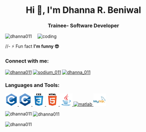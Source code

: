 <h1 align="center">Hi 👋, I'm Dhanna R. Beniwal</h1>
<h3 align="center">Trainee- Software Developer </h3>

<img align="right" alt="coding" width="400" src="https://media2.giphy.com/media/qgQUggAC3Pfv687qPC/giphy.gif?cid=ecf05e47yvypw6krjc9ud8hu3q2axjvgt5jf9mg0o080jhkx&rid=giphy.gif&ct=g">

<p align="left"> <img src="https://komarev.com/ghpvc/?username=dhanna011&label=Profile%20views&color=0e75b6&style=flat" alt="dhanna011" /> </p>



//- ⚡ Fun fact **I'm funny 😎**

<h3 align="left">Connect with me:</h3>
<p align="left">
<a href="https://linkedin.com/in/dhanna011" target="blank"><img align="center" src="https://raw.githubusercontent.com/rahuldkjain/github-profile-readme-generator/master/src/images/icons/Social/linked-in-alt.svg" alt="dhanna011" height="30" width="40" /></a>
<a href="https://instagram.com/sodium_011" target="blank"><img align="center" src="https://raw.githubusercontent.com/rahuldkjain/github-profile-readme-generator/master/src/images/icons/Social/instagram.svg" alt="sodium_011" height="30" width="40" /></a>
<a href="https://www.leetcode.com/dhanna_011" target="blank"><img align="center" src="https://raw.githubusercontent.com/rahuldkjain/github-profile-readme-generator/master/src/images/icons/Social/leet-code.svg" alt="dhanna_011" height="30" width="40" /></a>
</p>

<h3 align="left">Languages and Tools:</h3>
<p align="left"> <a href="https://www.cprogramming.com/" target="_blank" rel="noreferrer"> <img src="https://raw.githubusercontent.com/devicons/devicon/master/icons/c/c-original.svg" alt="c" width="40" height="40"/> </a> <a href="https://www.w3schools.com/cpp/" target="_blank" rel="noreferrer"> <img src="https://raw.githubusercontent.com/devicons/devicon/master/icons/cplusplus/cplusplus-original.svg" alt="cplusplus" width="40" height="40"/> </a> <a href="https://www.w3schools.com/css/" target="_blank" rel="noreferrer"> <img src="https://raw.githubusercontent.com/devicons/devicon/master/icons/css3/css3-original-wordmark.svg" alt="css3" width="40" height="40"/> </a> <a href="https://www.w3.org/html/" target="_blank" rel="noreferrer"> <img src="https://raw.githubusercontent.com/devicons/devicon/master/icons/html5/html5-original-wordmark.svg" alt="html5" width="40" height="40"/> </a> <a href="https://www.java.com" target="_blank" rel="noreferrer"> <img src="https://raw.githubusercontent.com/devicons/devicon/master/icons/java/java-original.svg" alt="java" width="40" height="40"/> </a> <a href="https://www.mathworks.com/" target="_blank" rel="noreferrer"> <img src="https://upload.wikimedia.org/wikipedia/commons/2/21/Matlab_Logo.png" alt="matlab" width="40" height="40"/> </a> <a href="https://www.mysql.com/" target="_blank" rel="noreferrer"> <img src="https://raw.githubusercontent.com/devicons/devicon/master/icons/mysql/mysql-original-wordmark.svg" alt="mysql" width="40" height="40"/> </a> </p>

<p><img align="left" src="https://github-readme-stats.vercel.app/api/top-langs?username=dhanna011&show_icons=true&locale=en&layout=compact" alt="dhanna011" /></p>

<p>&nbsp;<img align="center" src="https://github-readme-stats.vercel.app/api?username=dhanna011&show_icons=true&locale=en" alt="dhanna011" /></p>

<p><img align="center" src="https://github-readme-streak-stats.herokuapp.com/?user=dhanna011&" alt="dhanna011" /></p>
